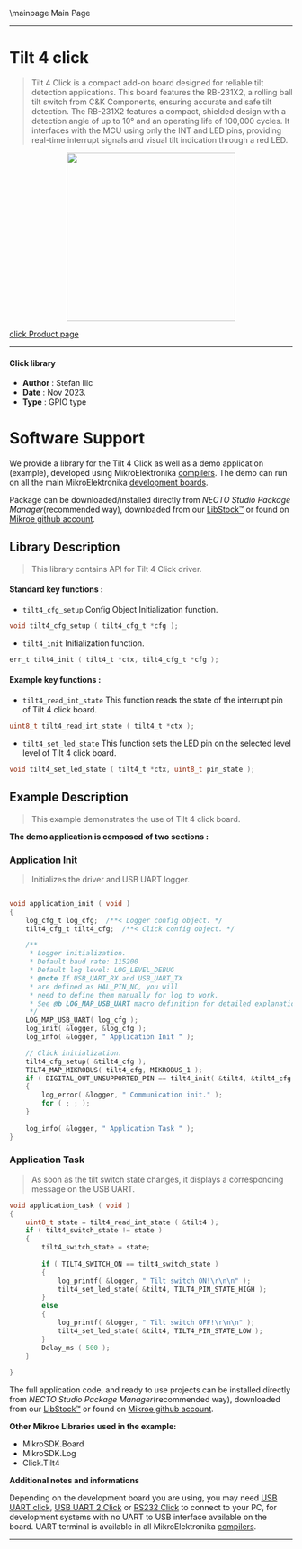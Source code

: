 \mainpage Main Page

---
# Tilt 4 click

> Tilt 4 Click is a compact add-on board designed for reliable tilt detection applications. This board features the RB-231X2, a rolling ball tilt switch from C&K Components, ensuring accurate and safe tilt detection. The RB-231X2 features a compact, shielded design with a detection angle of up to 10° and an operating life of 100,000 cycles. It interfaces with the MCU using only the INT and LED pins, providing real-time interrupt signals and visual tilt indication through a red LED.

<p align="center">
  <img src="https://download.mikroe.com/images/click_for_ide/tilt4_click.png" height=300px>
</p>

[click Product page](https://www.mikroe.com/tilt-4-click)

---


#### Click library

- **Author**        : Stefan Ilic
- **Date**          : Nov 2023.
- **Type**          : GPIO type


# Software Support

We provide a library for the Tilt 4 Click
as well as a demo application (example), developed using MikroElektronika
[compilers](https://www.mikroe.com/necto-studio).
The demo can run on all the main MikroElektronika [development boards](https://www.mikroe.com/development-boards).

Package can be downloaded/installed directly from *NECTO Studio Package Manager*(recommended way), downloaded from our [LibStock&trade;](https://libstock.mikroe.com) or found on [Mikroe github account](https://github.com/MikroElektronika/mikrosdk_click_v2/tree/master/clicks).

## Library Description

> This library contains API for Tilt 4 Click driver.

#### Standard key functions :

- `tilt4_cfg_setup` Config Object Initialization function.
```c
void tilt4_cfg_setup ( tilt4_cfg_t *cfg );
```

- `tilt4_init` Initialization function.
```c
err_t tilt4_init ( tilt4_t *ctx, tilt4_cfg_t *cfg );
```

#### Example key functions :

- `tilt4_read_int_state` This function reads the state of the interrupt pin of Tilt 4 click board.
```c
uint8_t tilt4_read_int_state ( tilt4_t *ctx );
```

- `tilt4_set_led_state` This function sets the LED pin on the selected level level of Tilt 4 click board.
```c
void tilt4_set_led_state ( tilt4_t *ctx, uint8_t pin_state );
```

## Example Description

> This example demonstrates the use of Tilt 4 click board.

**The demo application is composed of two sections :**

### Application Init

> Initializes the driver and USB UART logger.

```c

void application_init ( void ) 
{
    log_cfg_t log_cfg;  /**< Logger config object. */
    tilt4_cfg_t tilt4_cfg;  /**< Click config object. */

    /** 
     * Logger initialization.
     * Default baud rate: 115200
     * Default log level: LOG_LEVEL_DEBUG
     * @note If USB_UART_RX and USB_UART_TX 
     * are defined as HAL_PIN_NC, you will 
     * need to define them manually for log to work. 
     * See @b LOG_MAP_USB_UART macro definition for detailed explanation.
     */
    LOG_MAP_USB_UART( log_cfg );
    log_init( &logger, &log_cfg );
    log_info( &logger, " Application Init " );

    // Click initialization.
    tilt4_cfg_setup( &tilt4_cfg );
    TILT4_MAP_MIKROBUS( tilt4_cfg, MIKROBUS_1 );
    if ( DIGITAL_OUT_UNSUPPORTED_PIN == tilt4_init( &tilt4, &tilt4_cfg ) ) 
    {
        log_error( &logger, " Communication init." );
        for ( ; ; );
    }
    
    log_info( &logger, " Application Task " );
}

```

### Application Task

> As soon as the tilt switch state changes, it displays a corresponding message on the USB UART.

```c
void application_task ( void ) 
{
    uint8_t state = tilt4_read_int_state ( &tilt4 );
    if ( tilt4_switch_state != state )
    {
        tilt4_switch_state = state;
        
        if ( TILT4_SWITCH_ON == tilt4_switch_state )
        {
            log_printf( &logger, " Tilt switch ON!\r\n\n" );
            tilt4_set_led_state( &tilt4, TILT4_PIN_STATE_HIGH );
        }
        else
        {
            log_printf( &logger, " Tilt switch OFF!\r\n\n" );
            tilt4_set_led_state( &tilt4, TILT4_PIN_STATE_LOW );
        }
        Delay_ms ( 500 );
    }
    
}
```

The full application code, and ready to use projects can be installed directly from *NECTO Studio Package Manager*(recommended way), downloaded from our [LibStock&trade;](https://libstock.mikroe.com) or found on [Mikroe github account](https://github.com/MikroElektronika/mikrosdk_click_v2/tree/master/clicks).

**Other Mikroe Libraries used in the example:**

- MikroSDK.Board
- MikroSDK.Log
- Click.Tilt4

**Additional notes and informations**

Depending on the development board you are using, you may need
[USB UART click](https://www.mikroe.com/usb-uart-click),
[USB UART 2 Click](https://www.mikroe.com/usb-uart-2-click) or
[RS232 Click](https://www.mikroe.com/rs232-click) to connect to your PC, for
development systems with no UART to USB interface available on the board. UART
terminal is available in all MikroElektronika
[compilers](https://shop.mikroe.com/compilers).

---

